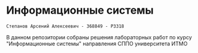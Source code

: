 # Информационные системы

`Степанов Арсений Алексеевич - 368849 - P3318`

В данном репозитории собраны решения лабораторных работ по курсу
"Информационные системы" направления СППО университета ИТМО
